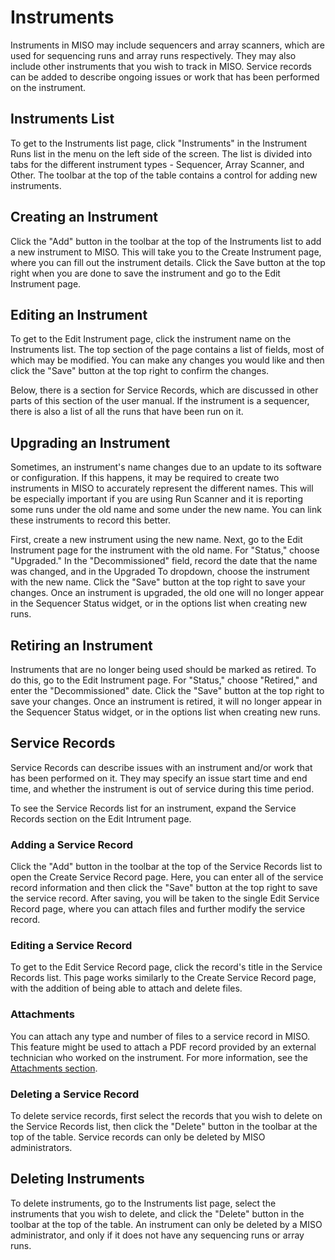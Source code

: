 # Instruments

Instruments in MISO may include sequencers and array scanners, which are used for sequencing runs and array runs
respectively. They may also include other instruments that you wish to track in MISO. Service records can be added to
describe ongoing issues or work that has been performed on the instrument.



## Instruments List

To get to the Instruments list page, click "Instruments" in the Instrument Runs list in the menu on the left side of
the screen. The list is divided into tabs for the different instrument types - Sequencer, Array Scanner, and Other. The
toolbar at the top of the table contains a control for adding new instruments.



## Creating an Instrument

Click the "Add" button in the toolbar at the top of the Instruments list to add a new instrument to MISO. This will
take you to the Create Instrument page, where you can fill out the instrument details. Click the Save button at the top
right when you are done to save the instrument and go to the Edit Instrument page.



## Editing an Instrument

To get to the Edit Instrument page, click the instrument name on the Instruments list. The top section of the page
contains a list of fields, most of which may be modified. You can make any changes you would like and then click the
"Save" button at the top right to confirm the changes.

Below, there is a section for Service Records, which are discussed in other parts of this section of the user manual.
If the instrument is a sequencer, there is also a list of all the runs that have been run on it.



## Upgrading an Instrument

Sometimes, an instrument's name changes due to an update to its software or configuration. If this happens, it may be
required to create two instruments in MISO to accurately represent the different names. This will be especially
important if you are using Run Scanner and it is reporting some runs under the old name and some under the new name.
You can link these instruments to record this better.

First, create a new instrument using the new name. Next, go to the Edit Instrument page for the instrument with the old
name. For "Status," choose "Upgraded." In the "Decommissioned" field, record the date that the name was changed, and in
the Upgraded To dropdown, choose the instrument with the new name. Click the "Save" button at the top right to save
your changes. Once an instrument is upgraded, the old one will no longer appear in the Sequencer Status widget, or in
the options list when creating new runs.



## Retiring an Instrument

Instruments that are no longer being used should be marked as retired. To do this, go to the Edit Instrument page. For
"Status," choose "Retired," and enter the "Decommissioned" date. Click the "Save" button at the top right to save your
changes. Once an instrument is retired, it will no longer appear in the Sequencer Status widget, or in the options list
when creating new runs.



## Service Records

Service Records can describe issues with an instrument and/or work that has been performed on it. They may specify an
issue start time and end time, and whether the instrument is out of service during this time period.

To see the Service Records list for an instrument, expand the Service Records section on the Edit Intrument page.



### Adding a Service Record

Click the "Add" button in the toolbar at the top of the Service Records list to open the Create Service Record page.
Here, you can enter all of the service record information and then click the "Save" button at the top right to save the
service record. After saving, you will be taken to the single Edit Service Record page, where you can attach files and
further modify the service record.


### Editing a Service Record

To get to the Edit Service Record page, click the record's title in the Service Records list. This page works similarly
to the Create Service Record page, with the addition of being able to attach and delete files.


### Attachments

You can attach any type and number of files to a service record in MISO. This feature might be used to attach a PDF
record provided by an external technician who worked on the instrument. For more information, see the
[Attachments section](attachments/).


### Deleting a Service Record

To delete service records, first select the records that you wish to delete on the Service Records list, then click the
"Delete" button in the toolbar at the top of the table. Service records can only be deleted by MISO administrators.

## Deleting Instruments

To delete instruments, go to the Instruments list page, select the instruments that you wish to delete, and click the
"Delete" button in the toolbar at the top of the table. An instrument can only be deleted by a MISO administrator, and
only if it does not have any sequencing runs or array runs.
